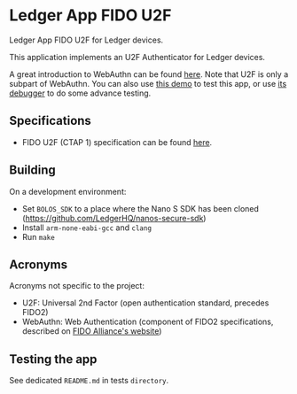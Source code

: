 # Ledger App FIDO U2F

Ledger App FIDO U2F for Ledger devices.

This application implements an U2F Authenticator for Ledger devices. 

A great introduction to WebAuthn can be found [here](https://webauthn.me/introduction).
Note that U2F is only a subpart of WebAuthn.
You can also use [this demo](https://webauthn.me/) to test this app, or use [its debugger](https://webauthn.me/debugger) to do some advance testing.


## Specifications

* FIDO U2F (CTAP 1) specification can be found [here](https://fidoalliance.org/specs/fido-u2f-v1.2-ps-20170411/fido-u2f-raw-message-formats-v1.2-ps-20170411.html).


## Building

On a development environment:

* Set `BOLOS_SDK` to a place where the Nano S SDK has been cloned (<https://github.com/LedgerHQ/nanos-secure-sdk>)
* Install `arm-none-eabi-gcc` and `clang`
* Run `make`


## Acronyms

Acronyms not specific to the project:

* U2F: Universal 2nd Factor (open authentication standard, precedes FIDO2)
* WebAuthn: Web Authentication (component of FIDO2 specifications, described on [FIDO Alliance's website](https://fidoalliance.org/fido2/fido2-web-authentication-webauthn/))


## Testing the app

See dedicated `README.md` in tests `directory`.
